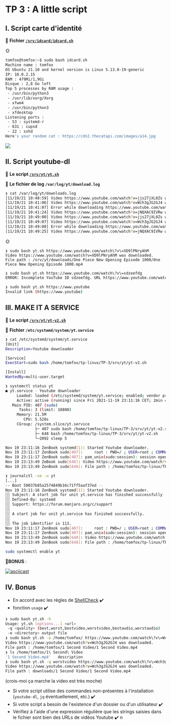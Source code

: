 # TP 3 : A little script

## I. Script carte d'identité

📁 **Fichier [`/srv/idcard/idcard.sh`](https://github.com/TomF0x/tp-linux/blob/main/TP-3/srv/idcard/idcard.sh)**

🌞
```bash
tomfox@tomfox:~$ sudo bash idcard.sh 
Machine name : tomfox
OS Ubuntu 21.10 and kernel version is Linux 5.13.0-19-generic
IP: 10.0.2.15
RAM : 479Mi/1,9Gi
Disque : 2,8 Go left
Top 5 processes by RAM usage :
 - /usr/bin/python3
 - /usr/lib/xorg/Xorg
 - xfwm4
 - /usr/bin/python3
 - xfdesktop
Listening ports :
 - 53 : systemd-r
 - 631 : cupsd
 - 22 : sshd
Here's your random cat : https://cdn2.thecatapi.com/images/a14.jpg
```

<img src="https://cdn2.thecatapi.com/images/a14.jpg">

## II. Script youtube-dl

📁 **Le script [`/srv/yt/yt.sh`](https://github.com/TomF0x/tp-linux/blob/main/TP-3/srv/yt/yt.sh)**

📁 **Le fichier de log `/var/log/yt/download.log`**

```bash
❯ cat /var/log/yt/downloads.log
[11/19/21 10:40:59] Video https://www.youtube.com/watch?v=jjs27jXL0Zs was downloaded. File path : /home/tomfox/tp-linux/TP-3/srv/yt/downloads/SI LA VIDÉO DURE 1 SECONDE LA VIDÉO S'ARRÊTE/SI LA VIDÉO DURE 1 SECONDE LA VIDÉO S'ARRÊTE.mp4
[11/19/21 10:41:06] Video https://www.youtube.com/watch?v=Wch3gJG2GJ4 was downloaded. File path : /home/tomfox/tp-linux/TP-3/srv/yt/downloads/1 Second Video/1 Second Video.mp4
[11/19/21 10:41:07] Error while downloading https://www.youtube.com/watch?v=Wch3gJfgdfhdhJ4 (ERROR: Video unavailable)
[11/19/21 10:41:24] Video https://www.youtube.com/watch?v=jNQXAC9IVRw was downloaded. File path : /home/tomfox/tp-linux/TP-3/srv/yt/downloads/Me at the zoo/Me at the zoo.mp4
[11/19/21 10:49:00] Video https://www.youtube.com/watch?v=jjs27jXL0Zs was downloaded. File path : /home/tomfox/tp-linux/TP-3/srv/yt/downloads/SI LA VIDÉO DURE 1 SECONDE LA VIDÉO S'ARRÊTE/SI LA VIDÉO DURE 1 SECONDE LA VIDÉO S'ARRÊTE.mp4
[11/19/21 10:49:07] Video https://www.youtube.com/watch?v=Wch3gJG2GJ4 was downloaded. File path : /home/tomfox/tp-linux/TP-3/srv/yt/downloads/1 Second Video/1 Second Video.mp4
[11/19/21 10:49:08] Error while downloading https://www.youtube.com/watch?v=Wch3gJfgdfhdhJ4 (ERROR: Video unavailable)
[11/19/21 10:49:25] Video https://www.youtube.com/watch?v=jNQXAC9IVRw was downloaded. File path : /home/tomfox/tp-linux/TP-3/srv/yt/downloads/Me at the zoo/Me at the zoo.mp4
```

🌞
```
❯ sudo bash yt.sh https://www.youtube.com/watch\?v\=XD9lPNryAhM
Video https://www.youtube.com/watch?v=XD9lPNryAhM was downloaded.
File path : /srv/yt/downloads/One Piece New Opening Episode 1000/One Piece New Opening Episode 1000.mp4
```

```bash
❯ sudo bash yt.sh https://www.youtube.com/watch\?v\=sdzeefdg
ERROR: Incomplete YouTube ID sdzeefdg. URL https://www.youtube.com/watch?v=sdzeefdg looks truncated.
```

```bash
❯ sudo bash yt.sh https://www.youtube
Invalid link (https://www.youtube)
```

## III. MAKE IT A SERVICE

📁 **Le script [`/srv/yt/yt-v2.sh`](https://github.com/TomF0x/tp-linux/blob/main/TP-3/srv/yt/yt-v2.sh)**

📁 **Fichier `/etc/systemd/system/yt.service`**

```bash
❯ cat /etc/systemd/system/yt.service
[Unit]
Description=Youtube downloader

[Service]
ExecStart=sudo bash /home/tomfox/tp-linux/TP-3/srv/yt/yt-v2.sh

[Install]
WantedBy=multi-user.target
```

```bash
❯ systemctl status yt
● yt.service - Youtube downloader
     Loaded: loaded (/etc/systemd/system/yt.service; enabled; vendor preset: disabled)
     Active: active (running) since Fri 2021-11-19 23:11:16 CET; 2min 43s ago
   Main PID: 407 (sudo)
      Tasks: 3 (limit: 18800)
     Memory: 21.5M
        CPU: 5.528s
     CGroup: /system.slice/yt.service
             ├─ 407 sudo bash /home/tomfox/tp-linux/TP-3/srv/yt/yt-v2.sh
             ├─ 648 bash /home/tomfox/tp-linux/TP-3/srv/yt/yt-v2.sh
             └─2092 sleep 5

Nov 19 23:11:16 ZenBook systemd[1]: Started Youtube downloader.
Nov 19 23:11:17 ZenBook sudo[407]:     root : PWD=/ ; USER=root ; COMMAND=/usr/bin/bash /home/tomfox/tp-linux/TP-3/srv/yt/yt-v2.sh
Nov 19 23:11:17 ZenBook sudo[407]: pam_unix(sudo:session): session opened for user root(uid=0) by (uid=0)
Nov 19 23:13:49 ZeBook sudo[648]: Video https://www.youtube.com/watch?v=Wch3gJG2GJ4 was downloaded.
Nov 19 23:13:49 ZenBook sudo[648]: File path : /home/tomfox/tp-linux/TP-3/srv/yt/downloads/1 Second Video/1 Second Video.mp4
```

```bash
❯ journalctl -xe -u yt
[...]
-- Boot 50037b85a2574849b16c71ff5aaf37ed --
Nov 19 23:11:16 ZenBook systemd[1]: Started Youtube downloader.
░░ Subject: A start job for unit yt.service has finished successfully
░░ Defined-By: systemd
░░ Support: https://forum.manjaro.org/c/support
░░ 
░░ A start job for unit yt.service has finished successfully.
░░ 
░░ The job identifier is 113.
Nov 19 23:11:17 ZenBook sudo[407]:     root : PWD=/ ; USER=root ; COMMAND=/usr/bin/bash /home/tomfox/tp-linux/TP-3/srv/yt/yt-v2.sh
Nov 19 23:11:17 ZenBook sudo[407]: pam_unix(sudo:session): session opened for user root(uid=0) by (uid=0)
Nov 19 23:13:49 ZenBook sudo[648]: Video https://www.youtube.com/watch?v=Wch3gJG2GJ4 was downloaded.
Nov 19 23:13:49 ZenBook sudo[648]: File path : /home/tomfox/tp-linux/TP-3/srv/yt/downloads/1 Second Video/1 Second Video.mp4
```

```bash
sudo systemctl enable yt
```

🌟**BONUS** :

[![asciicast](https://asciinema.org/a/zAjOwISrOxtWDaCxRFApCgwDf.svg)](https://asciinema.org/a/zAjOwISrOxtWDaCxRFApCgwDf)

## IV. Bonus

- En accord avec les règles de [ShellCheck](https://www.shellcheck.net/) :heavy_check_mark: 
- fonction `usage` :heavy_check_mark:
```bash
❯ sudo bash yt.sh -h
Usage: yt.sh [options...] <url>
 -q <quality> (best,worst,bestvideo,worstvideo,bestaudio,worstaudio)
 -o <directory> output file
❯ sudo bash yt.sh -o /home/tomfox/ https://www.youtube.com/watch\?v\=Wch3gJG2GJ4
Video https://www.youtube.com/watch?v=Wch3gJG2GJ4 was downloaded.
File path : /home/tomfox/1 Second Video/1 Second Video.mp4
❯ ls /home/tomfox/1\ Second\ Video
'1 Second Video.mp4'   description
❯ sudo bash yt.sh -q worstvideo https://www.youtube.com/watch\?v\=Wch3gJG2GJ4
Video https://www.youtube.com/watch?v=Wch3gJG2GJ4 was downloaded.
File path : downloads/1 Second Video/1 Second Video.mp4
```
(crois-moi ça marche la video est très moche)
- Si votre script utilise des commandes non-présentes à l'installation (`youtube-dl`, `jq` éventuellement, etc.) :heavy_check_mark:
- Si votre script a besoin de l'existence d'un dossier ou d'un utilisateur :heavy_check_mark:
- Vérifiez à l'aide d'une expression régulière que les strings saisies dans le fichier sont bien des URLs de vidéos Youtube :heavy_check_mark:
n
